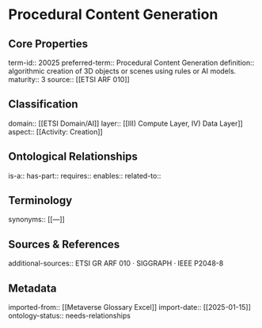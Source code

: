 # Procedural Content Generation

## Core Properties
term-id:: 20025
preferred-term:: Procedural Content Generation
definition:: algorithmic creation of 3D objects or scenes using rules or AI models.
maturity:: 3
source:: [[ETSI ARF 010]]

## Classification
domain:: [[ETSI Domain/AI]]
layer:: [[III) Compute Layer, IV) Data Layer]]
aspect:: [[Activity: Creation]]

## Ontological Relationships
is-a:: 
has-part:: 
requires:: 
enables:: 
related-to:: 

## Terminology
synonyms:: [[—]]

## Sources & References
additional-sources:: ETSI GR ARF 010 · SIGGRAPH · IEEE P2048-8

## Metadata
imported-from:: [[Metaverse Glossary Excel]]
import-date:: [[2025-01-15]]
ontology-status:: needs-relationships